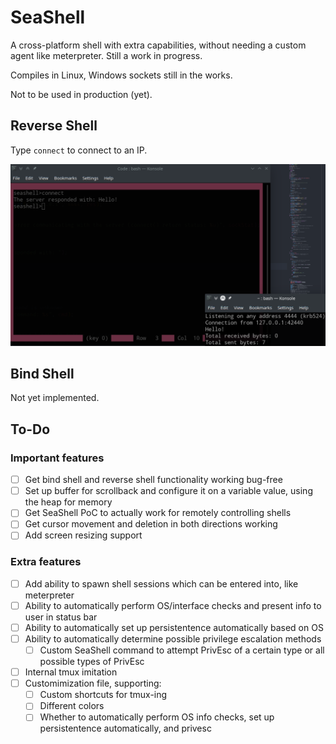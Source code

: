 SeaShell
========

A cross-platform shell with extra capabilities, without needing a custom agent like meterpreter. Still a work in progress.

Compiles in Linux, Windows sockets still in the works.

Not to be used in production (yet).

Reverse Shell
-------------

Type `connect` to connect to an IP.

![Reverse Shell Screenshot](reverse_shell.png)

Bind Shell
----------

Not yet implemented.

To-Do
-----

### Important features

* [ ] Get bind shell and reverse shell functionality working bug-free
* [ ] Set up buffer for scrollback and configure it on a variable value, using the heap for memory
* [ ] Get SeaShell PoC to actually work for remotely controlling shells
* [ ] Get cursor movement and deletion in both directions working
* [ ] Add screen resizing support

### Extra features

* [ ] Add ability to spawn shell sessions which can be entered into, like meterpreter
* [ ] Ability to automatically perform OS/interface checks and present info to user in status bar
* [ ] Ability to automatically set up persistentence automatically based on OS
* [ ] Ability to automatically determine possible privilege escalation methods
  * [ ] Custom SeaShell command to attempt PrivEsc of a certain type or all possible types of PrivEsc
* [ ] Internal tmux imitation
* [ ] Customimization file, supporting:
  * [ ] Custom shortcuts for tmux-ing
  * [ ] Different colors
  * [ ] Whether to automatically perform OS info checks, set up persistentence automatically, and privesc
